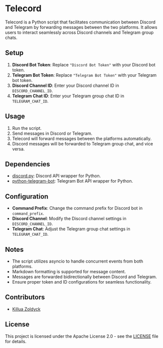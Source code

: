 # Telecord

Telecord is a Python script that facilitates communication between Discord and Telegram by forwarding messages between the two platforms. It allows users to interact seamlessly across Discord channels and Telegram group chats.

## Setup

1. **Discord Bot Token**: Replace `"Discord Bot Token"` with your Discord bot token.
2. **Telegram Bot Token**: Replace `"Telegram Bot Token"` with your Telegram bot token.
3. **Discord Channel ID**: Enter your Discord channel ID in `DISCORD_CHANNEL_ID`.
4. **Telegram Chat ID**: Enter your Telegram group chat ID in `TELEGRAM_CHAT_ID`.

## Usage

1. Run the script.
2. Send messages in Discord or Telegram.
3. Telecord will forward messages between the platforms automatically.
4. Discord messages will be forwarded to Telegram group chat, and vice versa.

## Dependencies

- [discord.py](https://pypi.org/project/discord.py/): Discord API wrapper for Python.
- [python-telegram-bot](https://pypi.org/project/python-telegram-bot/): Telegram Bot API wrapper for Python.

## Configuration

- **Command Prefix**: Change the command prefix for Discord bot in `command_prefix`.
- **Discord Channel**: Modify the Discord channel settings in `DISCORD_CHANNEL_ID`.
- **Telegram Chat**: Adjust the Telegram group chat settings in `TELEGRAM_CHAT_ID`.

## Notes

- The script utilizes asyncio to handle concurrent events from both platforms.
- Markdown formatting is supported for message content.
- Messages are forwarded bidirectionally between Discord and Telegram.
- Ensure proper token and ID configurations for seamless functionality.

## Contributors

- [Killua Zoldyck](https://github.com/killuazoldyckreal)

## License

This project is licensed under the Apache License 2.0 - see the [LICENSE](LICENSE) file for details.
